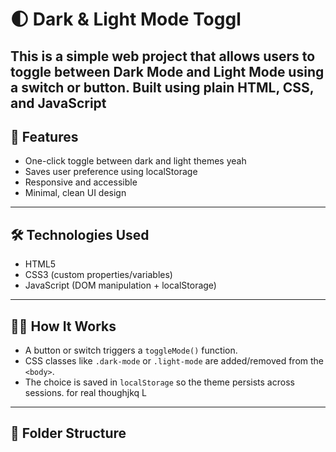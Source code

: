 # 🌓 Dark & Light Mode Toggl
This is a simple web project that allows users to toggle between **Dark Mode** and **Light Mode** using a switch or button. Built using plain HTML, CSS, and JavaScript
---
## 🎯 Features
- One-click toggle between dark and light themes yeah
- Saves user preference using localStorage
- Responsive and accessible
- Minimal, clean UI design
---
## 🛠️ Technologies Used
- HTML5
- CSS3 (custom properties/variables)
- JavaScript (DOM manipulation + localStorage)
---
## 🧑‍💻 How It Works
- A button or switch triggers a `toggleMode()` function.
- CSS classes like `.dark-mode` or `.light-mode` are added/removed from the `<body>`.
- The choice is saved in `localStorage` so the theme persists across sessions.
for real thoughjkq  L

---

## 📂 Folder Structure


